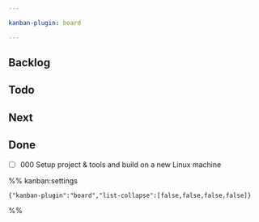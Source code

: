 ```yaml
---

kanban-plugin: board

---
```


## Backlog



## Todo



## Next



## Done

- [ ] 000 Setup project & tools and build on a new Linux machine




%% kanban:settings
```
{"kanban-plugin":"board","list-collapse":[false,false,false,false]}
```
%%